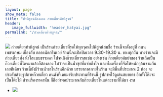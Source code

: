 ```yaml
---
layout: page
show_meta: false
title: "ท้าพิสูจน์ต้องลอง ก๋วยเตี๋ยวท้าพิสูจน์"
header:
   image_fullwidth: "header_hatyai.jpg"
permalink: "/ก๋วยเตี๋ยวท้าพิสูจน์/"
---
```

<img class="t20" src="{{ site.url }}/images/ก๋วยเตี๋ยวท้าพิสูจน์1.jpg">
ก๋วยเตี๋ยวท้าพิสูจน์ เป็นร้านก๋วยเตี๋ยวที่รอให้ทุกๆคนไปพิสูจน์สมชื่อ
ร้านนี้จะตั้งอยู่ที่ ถนนเพชรเกษม เยื้องกับ ตลาดนัดกรีนเวย์
ร้านนี้จะเปิดปิดเวลา 9.30-19.30 น. ของทุกวัน ทางร้านจะมีก๋วยเตี๋ยวทั้ง
น้ำใสแบบธรรมดา ไปจนถึงก๊วยเตี๋ยวรสแซ่บ อย่างเช่น ก๊วยเตี๋ยวต้มยำของ
ร้านถือเป็น ก๊วยเตี๋ยวที่ใครมาแล้วก็ต้องลอง ไม่ว่าจะเป็นน้ำซุปที่แซ่บถึงใจ 
และทั้งเครื่องที่จัดให้หนักๆล้นชามกันเลยทีเดียว ร้านนี้ยังมีร้านน้ำชาในร้านอีกด้วย
บรรยากาศภายในร้าน จะมีพื้นที่ประมาณ 2 ห้อง จะประดับด้วยรูปภาพก๊วยเตี๋ยว 
คนดังที่เคยมารับประทานที่ร้านนี้ รูปภาพไว้ดูเล่นสบายตา อีกทั้งโต๊ะจะเป็นโต๊ะไม้ 
ส่วนเรื่องราคานั้น ก็ถือว่าพอประมาณกับก๊วยเตี๋ยวในแต่ละชามที่ได้มา
งรส 

<p align="center">
<ul class="clearing-thumbs small-block-grid-1" data-clearing>
  <li><a href="{{ site.url }}/images/ก๋วยเตี๋ยวท้าพิสูจน์2.jpg"><img src="{{ site.url }}/images/ก๋วยเตี๋ยวท้าพิสูจน์2.jpg"></a></li>
</ul>
</p>
